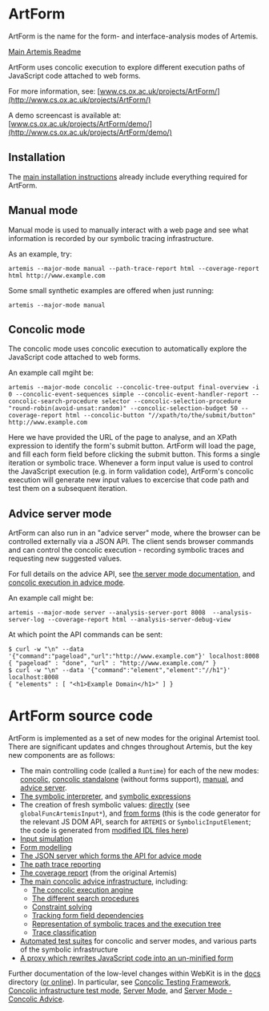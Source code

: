 # ArtForm

ArtForm is the name for the form- and interface-analysis modes of Artemis.

[Main Artemis Readme](README.md)

ArtForm uses concolic execution to explore different execution paths of JavaScript code attached to web forms.

For more information, see: [www.cs.ox.ac.uk/projects/ArtForm/](http://www.cs.ox.ac.uk/projects/ArtForm/)

A demo screencast is available at: [www.cs.ox.ac.uk/projects/ArtForm/demo/](http://www.cs.ox.ac.uk/projects/ArtForm/demo/)


## Installation
The [main installation instructions](INSTALL) already include everything required for ArtForm.

## Manual mode

Manual mode is used to manually interact with a web page and see what information is recorded by our symbolic tracing infrastructure.

As an example, try:

    artemis --major-mode manual --path-trace-report html --coverage-report html http://www.example.com

Some small synthetic examples are offered when just running:

    artemis --major-mode manual

## Concolic mode

The concolic mode uses concolic execution to automatically explore the JavaScript code attached to web forms.

An example call mgiht be:

    artemis --major-mode concolic --concolic-tree-output final-overview -i 0 --concolic-event-sequences simple --concolic-event-handler-report --concolic-search-procedure selector --concolic-selection-procedure "round-robin(avoid-unsat:random)" --concolic-selection-budget 50 --coverage-report html --concolic-button "//xpath/to/the/submit/button" http://www.example.com

Here we have provided the URL of the page to analyse, and an XPath expression to identify the form's submit button.
ArtForm will load the page, and fill each form field before clicking the submit button.
This forms a single iteration or symbolic trace.
Whenever a form input value is used to control the JavaScript execution (e.g. in form validation code), ArtForm's concolic execution will generate new input values to excercise that code path and test them on a subsequent iteration.

## Advice server mode

ArtForm can also run in an "advice server" mode, where the browser can be controlled externally via a JSON API.
The client sends browser commands and can control the concolic execution - recording symbolic traces and requesting new suggested values.

For full details on the advice API, see [the server mode documentation](docs/sections/server.rst), and [concolic execution in advice mode](docs/sections/server-concolic-advice.rst).

An example call might be:

    artemis --major-mode server --analysis-server-port 8008  --analysis-server-log --coverage-report html --analysis-server-debug-view

At which point the API commands can be sent:

    $ curl -w "\n" --data '{"command":"pageload","url":"http://www.example.com"}' localhost:8008
    { "pageload" : "done", "url" : "http://www.example.com/" }
    $ curl -w "\n" --data '{"command":"element","element":"//h1"}' localhost:8008
    { "elements" : [ "<h1>Example Domain</h1>" ] }



# ArtForm source code

ArtForm is implemented as a set of new modes for the original Artemist tool.
There are significant updates and chnges throughout Artemis, but the key new components are as follows:

* The main controlling code (called a `Runtime`) for each of the new modes: [concolic](artemis-code/src/runtime/toplevel/concolicruntime.h), [concolic standalone](artemis-code/src/runtime/toplevel/concolicstandaloneruntime.h) (without forms support), [manual](artemis-code/src/runtime/demomode/demowindow.h), and [advice server](artemis-code/src/runtime/toplevel/analysisserverruntime.h).
* [The symbolic interpreter](WebKit/Source/JavaScriptCore/symbolic), and [symbolic expressions](WebKit/Source/JavaScriptCore/symbolic/expression)
* The creation of fresh symbolic values: [directly](WebKit/Source/JavaScriptCore/symbolic/expression) (see `globalFuncArtemisInput*`), and [from forms](WebKit/Source/WebCore/bindings/scripts/CodeGeneratorJS.pm) (this is the code generator for the relevant JS DOM API, search for `ARTEMIS` or `SymbolicInputElement`; the code is generated from [modified IDL files here](WebKit/Source/WebCore/html))
* [Input simulation](artemis-code/src/runtime/input/clicksimulator.cpp)
* [Form modelling](artemis-code/src/runtime/input/forms)
* [The JSON server which forms the API for advice mode](artemis-code/src/runtime/analysisserver)
* [The path trace reporting](artemis-code/src/model/pathtracer.h)
* [The coverage report](artemis-code/src/model/coverage) (from the original Artemis)
* [The main concolic advice infrastructure](artemis-code/src/concolic), including:
    * [The concolic execution angine](artemis-code/src/concolic/concolicanalysis.h)
    * [The different search procedures](artemis-code/src/concolic/search)
    * [Constraint solving](artemis-code/src/concolic/solver)
    * [Tracking form field dependencies](artemis-code/src/concolic/handlerdependencytracker.h)
    * [Representation of symbolic traces and the execution tree](artemis-code/src/concolic/executiontree)
    * [Trace classification](artemis-code/src/concolic/executiontree/classifier)
* [Automated test suites](artemis-code/tests/system) for concolic and server modes, and various parts of the symbolic infrastructure
* [A proxy which rewrites JavaScript code into an un-minified form](proxies/prettifyproxy.js)

Further documentation of the low-level changes within WebKit is in the [docs](docs) directory ([or online](https://artemis.readthedocs.io/en/latest/)).
In particular, see [Concolic Testing Framework](docs/sections/concolic.rst), [Concolic infrastructure test mode](docs/sections/concolic-test.rst), [Server Mode](docs/sections/server.rst), and [Server Mode - Concolic Advice](docs/sections/server-concolic-advice.rst).



